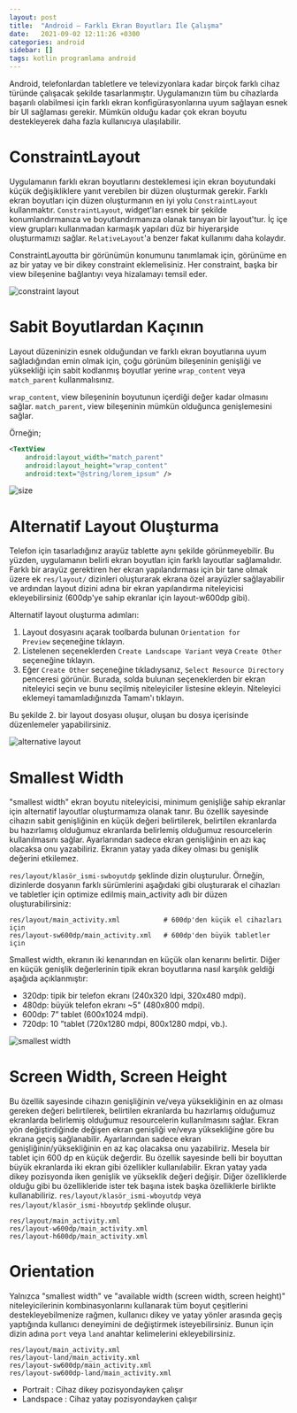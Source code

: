 ```yaml
---
layout: post
title:  "Android — Farklı Ekran Boyutları İle Çalışma"
date:   2021-09-02 12:11:26 +0300
categories: android
sidebar: []
tags: kotlin programlama android
---
```


Android, telefonlardan tabletlere ve televizyonlara kadar birçok farklı cihaz türünde çalışacak şekilde tasarlanmıştır. Uygulamanızın tüm bu cihazlarda başarılı olabilmesi için farklı ekran konfigürasyonlarına uyum sağlayan esnek bir UI sağlaması gerekir. Mümkün olduğu kadar çok ekran boyutu destekleyerek daha fazla kullanıcıya ulaşılabilir.

# ConstraintLayout 

Uygulamanın farklı ekran boyutlarını desteklemesi için ekran boyutundaki küçük değişikliklere yanıt verebilen bir düzen oluşturmak gerekir. Farklı ekran boyutları için düzen oluşturmanın en iyi yolu <code>ConstraintLayout</code> kullanmaktır. <code>ConstraintLayout</code>, widget'ları esnek bir şekilde konumlandırmanıza ve boyutlandırmanıza olanak tanıyan bir layout'tur. İç içe view grupları kullanmadan karmaşık yapıları düz bir hiyerarşide oluşturmamızı sağlar. <code>RelativeLayout</code>'a benzer fakat kullanımı daha kolaydır.

ConstraintLayoutta bir görünümün konumunu tanımlamak için, görünüme en az bir yatay ve bir dikey constraint eklemelisiniz. Her constraint, başka bir view bileşenine bağlantıyı veya hizalamayı temsil eder.

![constraint layout](https://i.ibb.co/xGR875k/constraint-layout-constrain-left.gif)

# Sabit Boyutlardan Kaçının

Layout düzeninizin esnek olduğundan ve farklı ekran boyutlarına uyum sağladığından emin olmak için, çoğu görünüm bileşeninin genişliği ve yüksekliği için sabit kodlanmış boyutlar yerine <code>wrap_content</code> veya <code>match_parent</code> kullanmalısınız.

<code>wrap_content</code>, view bileşeninin boyutunun içerdiği değer kadar olmasını sağlar.
<code>match_parent</code>, view bileşeninin mümkün olduğunca genişlemesini sağlar.

Örneğin; 

```xml
<TextView
    android:layout_width="match_parent"
    android:layout_height="wrap_content"
    android:text="@string/lorem_ipsum" />
```

![size](https://developer.android.com/images/screens_support/layout-match-parent_2x.png)

# Alternatif Layout Oluşturma

Telefon için tasarladığınız arayüz tablette aynı şekilde görünmeyebilir. Bu yüzden, uygulamanın belirli ekran boyutları için farklı layoutlar sağlamalıdır. Farklı bir arayüz gerektiren her ekran yapılandırması için bir tane olmak üzere ek <code>res/layout/</code> dizinleri oluşturarak ekrana özel arayüzler sağlayabilir ve ardından layout dizini adına bir ekran yapılandırma niteleyicisi ekleyebilirsiniz (600dp'ye sahip ekranlar için layout-w600dp gibi).

Alternatif layout oluşturma adımları:

1. Layout dosyasını açarak toolbarda bulunan <code>Orientation for Preview</code> seçeneğine tıklayın.
2. Listelenen seçeneklerden <code>Create Landscape Variant</code> veya <code>Create Other</code> seçeneğine tıklayın. 
3. Eğer <code>Create Other</code> seçeneğine tıkladıysanız, <code>Select Resource Directory</code> penceresi görünür. Burada, solda bulunan seçeneklerden bir ekran niteleyici seçin ve bunu seçilmiş niteleyiciler listesine ekleyin. Niteleyici eklemeyi tamamladığınızda Tamam'ı tıklayın.

Bu şekilde 2. bir layout dosyası oluşur, oluşan bu dosya içerisinde düzenlemeler yapabilirsiniz.

![alternative layout](https://i.stack.imgur.com/qNm2Q.png)

# Smallest Width

"smallest width" ekran boyutu niteleyicisi, minimum genişliğe sahip ekranlar için alternatif layoutlar oluşturmamıza olanak tanır. Bu özellik sayesinde cihazın sabit genişliğinin en küçük değeri belirtilerek, belirtilen ekranlarda bu hazırlamış olduğumuz ekranlarda belirlemiş olduğumuz resourcelerin kullanılmasını sağlar. Ayarlarından sadece ekran genişliğinin en azı kaç olacaksa onu yazabiliriz. Ekranın yatay yada dikey olması bu genişlik değerini etkilemez. 

<code>res/layout/klasör_ismi-swboyutdp</code> şeklinde dizin oluşturulur. Örneğin, dizinlerde dosyanın farklı sürümlerini aşağıdaki gibi oluşturarak el cihazları ve tabletler için optimize edilmiş main_activity adlı bir düzen oluşturabilirsiniz:

```
res/layout/main_activity.xml           # 600dp'den küçük el cihazları için
res/layout-sw600dp/main_activity.xml   # 600dp'den büyük tabletler için
```

Smallest width, ekranın iki kenarından en küçük olan kenarını belirtir. Diğer en küçük genişlik değerlerinin tipik ekran boyutlarına nasıl karşılık geldiği aşağıda açıklanmıştır:

- 320dp: tipik bir telefon ekranı (240x320 ldpi, 320x480 mdpi).
- 480dp: büyük telefon ekranı ~5" (480x800 mdpi).
- 600dp: 7” tablet (600x1024 mdpi).
- 720dp: 10 ”tablet (720x1280 mdpi, 800x1280 mdpi, vb.).

![smallest width](https://m.media-amazon.com/images/G/01/DeveloperBlogs/AmazonDeveloperBlogs/legacy/viv1._CB520506451_.png)

# Screen Width, Screen Height

 Bu özellik sayesinde cihazın genişliğinin ve/veya yüksekliğinin en az olması gereken değeri belirtilerek, belirtilen ekranlarda bu hazırlamış olduğumuz ekranlarda belirlemiş olduğumuz resourcelerin kullanılmasını sağlar. Ekran yön değiştirdiğinde değişen ekran genişliği ve/veya yüksekliğine göre bu ekrana geçiş sağlanabilir. Ayarlarından sadece ekran genişliğinin/yüksekliğinin en az kaç olacaksa onu yazabiliriz. Mesela bir tablet için 600 dp en küçük değerdir. Bu özellik sayesinde belli bir boyuttan büyük ekranlarda iki ekran gibi özellikler kullanılabilir. Ekran yatay yada dikey pozisyonda iken genişlik ve yükseklik değeri değişir. Diğer özelliklerde olduğu gibi bu özellikleride ister tek başına istek başka özelliklerle birlikte kullanabiliriz. <code>res/layout/klasör_ismi-wboyutdp</code> veya <code>res/layout/klasör_ismi-hboyutdp</code> şeklinde oluşur. 

```
res/layout/main_activity.xml        
res/layout-w600dp/main_activity.xml  
res/layout-h600dp/main_activity.xml                                
```

# Orientation 

Yalnızca "smallest width" ve "available width (screen width, screen height)" niteleyicilerinin kombinasyonlarını kullanarak tüm boyut çeşitlerini destekleyebilmenize rağmen, kullanıcı dikey ve yatay yönler arasında geçiş yaptığında kullanıcı deneyimini de değiştirmek isteyebilirsiniz. Bunun için dizin adına <code>port</code> veya <code>land</code> anahtar kelimelerini ekleyebilirsiniz.

```
res/layout/main_activity.xml                
res/layout-land/main_activity.xml           
res/layout-sw600dp/main_activity.xml        
res/layout-sw600dp-land/main_activity.xml   
```

- Portrait : Cihaz dikey pozisyondayken çalışır
- Landspace : Cihaz yatay pozisyondayken çalışır

